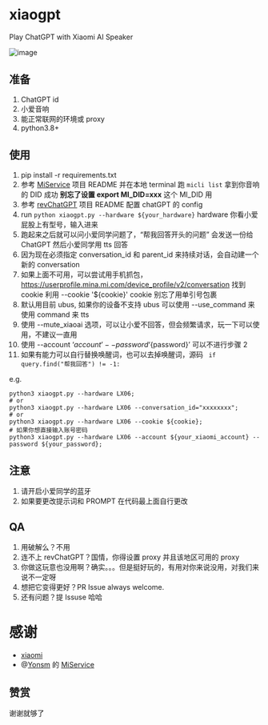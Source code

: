 # xiaogpt
Play ChatGPT with Xiaomi AI Speaker

![image](https://user-images.githubusercontent.com/15976103/220028375-c193a859-48a1-4270-95b6-ef540e54a621.png)


## 准备

1. ChatGPT id
2. 小爱音响
3. 能正常联网的环境或 proxy
4. python3.8+

## 使用

1. pip install -r requirements.txt
2. 参考 [MiService](https://github.com/Yonsm/MiService) 项目 README 并在本地 terminal 跑 `micli list` 拿到你音响的 DID 成功 **别忘了设置 export MI_DID=xxx** 这个 MI_DID 用 
3. 参考 [revChatGPT](https://github.com/acheong08/ChatGPT) 项目 README 配置 chatGPT 的 config
4. run `python xiaogpt.py --hardware ${your_hardware}` hardware 你看小爱屁股上有型号，输入进来
5. 跑起来之后就可以问小爱同学问题了，“帮我回答开头的问题” 会发送一份给 ChatGPT 然后小爱同学用 tts 回答
6. 因为现在必须指定 conversation_id 和 parent_id 来持续对话，会自动建一个新的 conversation
7. 如果上面不可用，可以尝试用手机抓包，https://userprofile.mina.mi.com/device_profile/v2/conversation 找到 cookie 利用 --cookie '${cookie}' cookie 别忘了用单引号包裹
8. 默认用目前 ubus, 如果你的设备不支持 ubus 可以使用 --use_command 来使用 command 来 tts
9. 使用 --mute_xiaoai 选项，可以让小爱不回答，但会频繁请求，玩一下可以使用，不建议一直用
10. 使用 --account ‘${account}’ --password ‘${password}’ 可以不进行步骤 2
11. 如果有能力可以自行替换唤醒词，也可以去掉唤醒词，源码 ` if query.find("帮我回答") != -1:`

e.g.
```shell
python3 xiaogpt.py --hardware LX06;
# or
python3 xiaogpt.py --hardware LX06 --conversation_id="xxxxxxxx";
# or 
python3 xiaogpt.py --hardware LX06 --cookie ${cookie};
# 如果你想直接输入账号密码
python3 xiaogpt.py --hardware LX06 --account ${your_xiaomi_account} --password ${your_password};
```

## 注意

1. 请开启小爱同学的蓝牙
2. 如果要更改提示词和 PROMPT 在代码最上面自行更改

## QA

1. 用破解么？不用
2. 连不上 revChatGPT？国情，你得设置 proxy 并且该地区可用的 proxy
3. 你做这玩意也没用啊？确实。。。但是挺好玩的，有用对你来说没用，对我们来说不一定呀
4. 想把它变得更好？PR Issue always welcome.
5. 还有问题？提 Issuse 哈哈

# 感谢

- [xiaomi](https://www.mi.com/)
- @[Yonsm](https://github.com/Yonsm) 的 [MiService](https://github.com/Yonsm/MiService) 

## 赞赏

谢谢就够了

